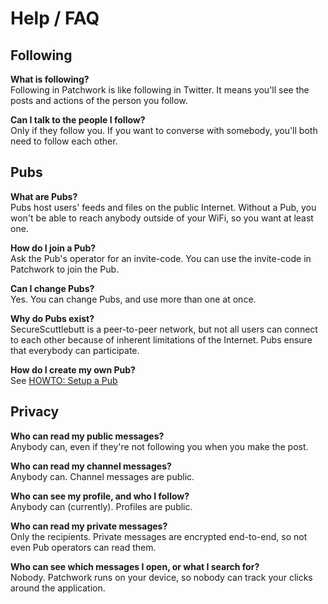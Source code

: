 # Help / FAQ

## Following

**What is following?**<br>
Following in Patchwork is like following in Twitter. It means you'll see the posts and actions of the person you follow.

**Can I talk to the people I follow?**<br>
Only if they follow you. If you want to converse with somebody, you'll both need to follow each other.

## Pubs

**What are Pubs?**<br>
Pubs host users' feeds and files on the public Internet.
Without a Pub, you won't be able to reach anybody outside of your WiFi, so you want at least one.

**How do I join a Pub?**<br>
Ask the Pub's operator for an invite-code. You can use the invite-code in Patchwork to join the Pub.

**Can I change Pubs?**<br>
Yes. You can change Pubs, and use more than one at once.

**Why do Pubs exist?**<br>
SecureScuttlebutt is a peer-to-peer network, but not all users can connect to each other because of inherent limitations of the Internet.
Pubs ensure that everybody can participate.

**How do I create my own Pub?**<br>
See [HOWTO: Setup a Pub](https://ssbc.github.io/docs/scuttlebot/howto-setup-a-pub.html)


## Privacy

**Who can read my public messages?**<br>
Anybody can, even if they're not following you when you make the post.

**Who can read my channel messages?**<br>
Anybody can. Channel messages are public.

**Who can see my profile, and who I follow?**<br>
Anybody can (currently). Profiles are public.

**Who can read my private messages?**<br>
Only the recipients. Private messages are encrypted end-to-end, so not even Pub operators can read them.

**Who can see which messages I open, or what I search for?**<br>
Nobody. Patchwork runs on your device, so nobody can track your clicks around the application.